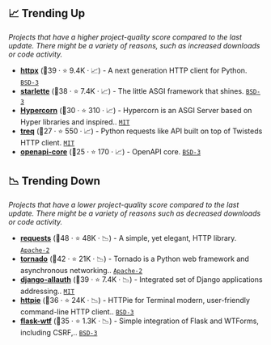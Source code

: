 ## 📈 Trending Up

_Projects that have a higher project-quality score compared to the last update. There might be a variety of reasons, such as increased downloads or code activity._

- <b><a href="https://github.com/encode/httpx">httpx</a></b> (🥈39 ·  ⭐ 9.4K · 📈) - A next generation HTTP client for Python. <code><a href="http://bit.ly/3aKzpTv">BSD-3</a></code>
- <b><a href="https://github.com/encode/starlette">starlette</a></b> (🥈38 ·  ⭐ 7.4K · 📈) - The little ASGI framework that shines. <code><a href="http://bit.ly/3aKzpTv">BSD-3</a></code>
- <b><a href="https://github.com/pgjones/hypercorn">Hypercorn</a></b> (🥉30 ·  ⭐ 310 · 📈) - Hypercorn is an ASGI Server based on Hyper libraries and inspired.. <code><a href="http://bit.ly/34MBwT8">MIT</a></code>
- <b><a href="https://github.com/twisted/treq">treq</a></b> (🥉27 ·  ⭐ 550 · 📈) - Python requests like API built on top of Twisteds HTTP client. <code><a href="http://bit.ly/34MBwT8">MIT</a></code>
- <b><a href="https://github.com/p1c2u/openapi-core">openapi-core</a></b> (🥉25 ·  ⭐ 170 · 📈) - OpenAPI core. <code><a href="http://bit.ly/3aKzpTv">BSD-3</a></code>

## 📉 Trending Down

_Projects that have a lower project-quality score compared to the last update. There might be a variety of reasons such as decreased downloads or code activity._

- <b><a href="https://github.com/psf/requests">requests</a></b> (🥇48 ·  ⭐ 48K · 📉) - A simple, yet elegant, HTTP library. <code><a href="http://bit.ly/3nYMfla">Apache-2</a></code>
- <b><a href="https://github.com/tornadoweb/tornado">tornado</a></b> (🥈42 ·  ⭐ 21K · 📉) - Tornado is a Python web framework and asynchronous networking.. <code><a href="http://bit.ly/3nYMfla">Apache-2</a></code>
- <b><a href="https://github.com/pennersr/django-allauth">django-allauth</a></b> (🥇39 ·  ⭐ 7.4K · 📉) - Integrated set of Django applications addressing.. <code><a href="http://bit.ly/34MBwT8">MIT</a></code> <code><img src="https://static.djangoproject.com/img/icon-touch.e4872c4da341.png" style="display:inline;" width="13" height="13"></code>
- <b><a href="https://github.com/httpie/httpie">httpie</a></b> (🥈36 ·  ⭐ 24K · 📉) - HTTPie for Terminal modern, user-friendly command-line HTTP client.. <code><a href="http://bit.ly/3aKzpTv">BSD-3</a></code>
- <b><a href="https://github.com/wtforms/flask-wtf">flask-wtf</a></b> (🥈35 ·  ⭐ 1.3K · 📉) - Simple integration of Flask and WTForms, including CSRF,.. <code><a href="http://bit.ly/3aKzpTv">BSD-3</a></code> <code><img src="https://flask.palletsprojects.com/en/1.1.x/_static/flask-icon.png" style="display:inline;" width="13" height="13"></code>

